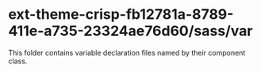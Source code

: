 # ext-theme-crisp-fb12781a-8789-411e-a735-23324ae76d60/sass/var

This folder contains variable declaration files named by their component class.
